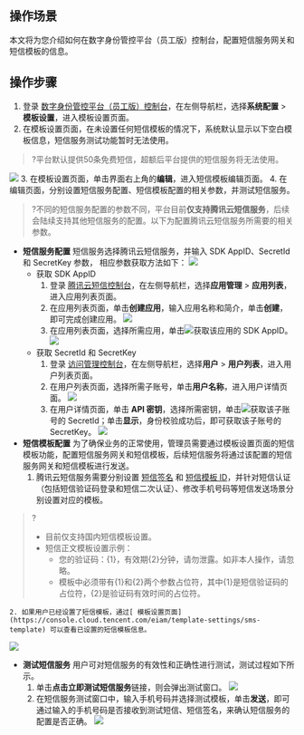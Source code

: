 ## 操作场景
本文将为您介绍如何在数字身份管控平台（员工版）控制台，配置短信服务网关和短信模板的信息。


## 操作步骤
1. 登录 [数字身份管控平台（员工版）控制台](https://console.cloud.tencent.com/eiam)，在左侧导航栏，选择**系统配置** > **模板设置**，进入模板设置页面。
2. 在模板设置页面，在未设置任何短信模板的情况下，系统默认显示以下空白模板信息，短信服务测试功能暂时无法使用。
>?平台默认提供50条免费短信，超额后平台提供的短信服务将无法使用。
> 
![](https://main.qcloudimg.com/raw/7f2400ca51bb0003104149ae14728b87.png)
3. 在模板设置页面，单击界面右上角的**编辑**，进入短信模板编辑页面。
4. 在编辑页面，分别设置短信服务配置、短信模板配置的相关参数，并测试短信服务。
>?不同的短信服务配置的参数不同，平台目前**仅支持腾讯云短信服务**，后续会陆续支持其他短信服务的配置。以下为配置腾讯云短信服务所需要的相关参数。
>
 - **短信服务配置**
 短信服务选择腾讯云短信服务，并输入 SDK AppID、SecretId 和 SecretKey 参数， 相应参数获取方法如下：
 ![](https://qcloudimg.tencent-cloud.cn/raw/a183a510e6c6349d0f5e7ecccd6fb98c.png)
    - 获取 SDK AppID
      1. 登录 [腾讯云短信控制台](https://console.cloud.tencent.com/smsv2)，在左侧导航栏，选择**应用管理** > **应用列表**，进入应用列表页面。
      2. 在应用列表页面，单击**创建应用**，输入应用名称和简介，单击**创建**，即可完成创建应用。
      ![](https://qcloudimg.tencent-cloud.cn/raw/6b3ae8b9ccb28b93cfb441c254c5d076.png)
      3. 在应用列表页面，选择所需应用，单击![](https://qcloudimg.tencent-cloud.cn/raw/0aa6ed67999bf503415c391177264941.png)获取该应用的 SDK AppID。
      ![](https://qcloudimg.tencent-cloud.cn/raw/1538057a5313f2a1fe617056998f9f63.png)
	- 获取 SecretId 和 SecretKey
		 1. 登录 [访问管理控制台](https://console.cloud.tencent.com/cam/overview)，在左侧导航栏，选择**用户** > **用户列表**，进入用户列表页面。
		 2. 在用户列表页面，选择所需子账号，单击**用户名称**，进入用户详情页面。
		 ![](https://qcloudimg.tencent-cloud.cn/raw/791d22315769fb873dc9b8afdac1b522.png)
		 3. 在用户详情页面，单击 **API 密钥**，选择所需密钥，单击![](https://qcloudimg.tencent-cloud.cn/raw/0aa6ed67999bf503415c391177264941.png)获取该子账号的 SecretId；单击**显示**，身份校验成功后，即可获取该子账号的 SecretKey。
    ![](https://qcloudimg.tencent-cloud.cn/raw/2b45843dfc5a3785843827952accfb8d.png)
 - **短信模板配置**
为了确保业务的正常使用，管理员需要通过模板设置页面的短信模板功能，配置短信服务网关和短信模板，后续短信服务将通过该配置的短信服务网关和短信模板进行发送。
    1. 腾讯云短信服务需要分别设置 [短信签名](https://cloud.tencent.com/document/product/382/37794) 和 [短信模板 ID](https://cloud.tencent.com/document/product/382/37795)，并针对短信认证（包括短信验证码登录和短信二次认证）、修改手机号码等短信发送场景分别设置对应的模板。
>?
>- 目前仅支持国内短信模板设置。
>- 短信正文模板设置示例：
>   - 您的验证码：{1}，有效期{2}分钟，请勿泄露。如非本人操作，请忽略。
>   - 模板中必须带有{1}和{2}两个参数占位符，其中{1}是短信验证码的占位符，{2}是验证码有效时间的占位符。
>
    2. 如果用户已经设置了短信模板，通过[ 模板设置页面](https://console.cloud.tencent.com/eiam/template-settings/sms-template) 可以查看已设置的短信模板信息。
![](https://qcloudimg.tencent-cloud.cn/raw/8ca5458b354e3d72df0719c86dff016f.png)
 - **测试短信服务**
用户可对短信服务的有效性和正确性进行测试，测试过程如下所示。
    1. 单击**点击立即测试短信服务**链接，则会弹出测试窗口。
![](https://qcloudimg.tencent-cloud.cn/raw/f72d2620a2be407ae05ad3ce3fa1261f.png)
    2. 在短信服务测试窗口中，输入手机号码并选择测试模板，单击**发送**，即可通过输入的手机号码是否接收到测试短信、短信签名，来确认短信服务的配置是否正确。
![](https://qcloudimg.tencent-cloud.cn/raw/8e6617fe34f0789a2eaa3383358216a3.png)

     
